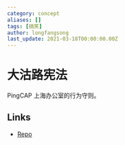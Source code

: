 ```yaml
---
category: concept
aliases: []
tags: [搞笑]
author: longfangsong
last_update: 2021-03-18T00:00:00.00Z
---
```

# 大沽路宪法

PingCAP 上海办公室的行为守则。

## Links

- [Repo](https://github.com/hanfei1991/Basic-Law-of-DaGu-Kindergarten)
